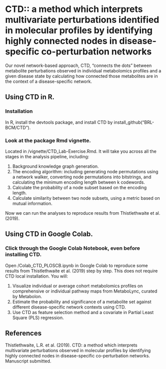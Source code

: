 # CTD:: a method which interprets multivariate perturbations identified in molecular profiles by identifying highly connected nodes in disease-specific co-perturbation networks
Our novel network-based approach, CTD, “connects the dots” between metabolite perturbations observed in individual metabolomics profiles and a given disease state by calculating how connected those metabolites are in the context of a disease-specific network.

## Using CTD in R.
### Installation
In R, install the devtools package, and install CTD by install_github(“BRL-BCM/CTD”).

### Look at the package Rmd vignette.
Located in /vignette/CTD_Lab-Exercise.Rmd. It will take you across all the stages in the analysis pipeline, including:

1. Background knowledge graph generation.
2. The encoding algorithm: including generating node permutations using a network walker, converting node permutations into bitstrings, and calculating the minimum encoding length between k codewords.
3. Calculate the probability of a node subset based on the encoding length.
4. Calculate similarity between two node subsets, using a metric based on mutual information.

Now we can run the analyses to reproduce results from Thistlethwaite et al. (2019).

## Using CTD in Google Colab.
### Click through the Google Colab Notebook, even before installing CTD.
Open /Colab_CTD_PLOSCB.ipynb in Google Colab to reproduce some results from Thistlethwaite et al. (2019) step by step. This does not require CTD local installation. You will:

1. Visualize individual or average cohort metabolomics profiles on comprehensive or individual pathway maps from MetaboLync, curated by Metabolon.
2. Estimate the probability and significance of a metabolite set against different disease-specific network contexts using CTD.
3. Use CTD as feature selection method and a covariate in Partial Least Square (PLS) regression.

## References
Thistlethwaite, L.R. et al. (2019). CTD: a method which interprets multivariate perturbations observed in molecular profiles by identifying highly connected nodes in disease-specific co-perturbation networks. Manuscript submitted.
